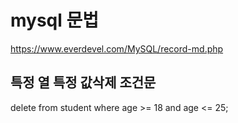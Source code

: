 # mysql 문법

https://www.everdevel.com/MySQL/record-md.php

## 특정 열 특정 값삭제 조건문
delete from student
where age >= 18 and age <= 25;